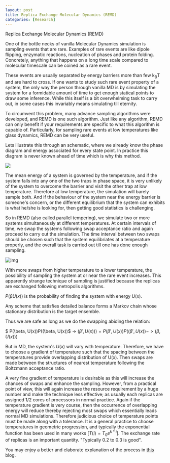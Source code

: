 ```yaml
---
layout: post
title: Replica Exchange Molecular Dynamics (REMD)
categories: [Research]
---
```


Replica Exchange Molecular Dynamics (REMD)



One of the bottle necks of vanilla Molecular Dynamics simulation is sampling events that are rare. Examples of rare events are like dipole flipping, enzymatic reactions, nucleation of phases and protein folding. Concretely, anything that happens on a long time scale compared to molecular timescale can be coined as a rare event. 

These events are usually separated by energy barriers more than few k<sub>B</sub>T and are hard to cross. If one wants to study such rare event property of a system, the only way the person through vanilla MD is by simulating the system for a formidable amount of time to get enough statical points to draw some inference. While this itself is a bit overwhelming task to carry out, in some cases this invariably means simulating till eternity. 

To circumvent this problem, many advance sampling algorithms were developed, and REMD is one such algorithm. Just like any algorithm, REMD can only benefit if your requirements are specific to what this algorithm is capable of. Particularly, for sampling rare events at low temperatures like glass dynamics, REMD can be very useful. 

Lets illustrate this through an schematic, where we already know the phase diagram and energy associated for every state point. In practice this diagram is never known ahead of time which is why this method. 

<img src="{{site.baseurl}}/assets/img/2021-07-25-Replica_Exchange_Molecular_Dynamics_img_1.png" />

The mean energy of a system is governed by the temperature, and if the system falls into any one of the two traps in phase space, it is very unlikely of the system to overcome the barrier and visit the other trap at low temperature.  Therefore at low temperature, the simulation will barely sample both. And if the behaviour of the system near the energy barrier is someone's concern, or the different equilibrium that the system can exhibits is what he/she is looking for, then getting good statistics is challenging. 

So in REMD (also called parallel tempering), we simulate two or more systems simultaneously at different temperatures. At certain intervals of time, we swap the systems following swap acceptance ratio and again proceed to carry out the simulation. The time interval between two swaps should be chosen such that the system equilibriates at a temperature properly, and the overall task is carried out till one has done enough sampling. 

![img](https://www.mdpi.com/biomolecules/biomolecules-11-01416/article_deploy/html/images/biomolecules-11-01416-g002-550.jpg)

With more swaps from higher temperature to a lower temperature, the possibility of sampling the system at or near the rare event increases. This apparently strange technique of sampling is justified because the replicas are exchanged following metropolis algorithms.  

$P(\beta U(x))$ is the probability of finding the system with energy $U(x)$. 

Any scheme that satisfies detailed balance forms a Markov chain whose stationary distribution is the target ensemble. 

Thus we are safe as long as we do the swapping abiding the relation:

$ P(\beta, U(x))P((\beta, U(x))$ -> $(\beta', U(x))) = P(\beta', U(x))P((\beta', U(x)) ->  (\beta, U(x)))$

But in MD, the system's $U(x)$ will vary with temperature. Therefore, we have to choose a gradient of temperature such that the spacing between the temperatures provide overlapping distribution of U(x). Then swaps are made between the structures of nearest temperature following the Boltzmann acceptance ratio. 

A very fine gradient of temperature is desirable as this will increase the chances of swaps and enhance the sampling. However, from a practical point of view, this will again increase the resource requirement by a huge number and make the technique less effective; as usually each replicas are assigned 1/2 cores of processors in normal practice.  Again if the temperature gradient is very course, then the occurrence of overlapping energy will reduce thereby rejecting most swaps which essentially leads normal MD simulations. Therefore judicious choice of temperature points must be made along with a tolerance. It is a general practice to choose temperatures in geometric progression, and typically the exponential function has been used in many works [$T(i)=T_{0}e^{k*i}$]. The exchange rate of replicas is an important quantity. "Typically 0.2 to 0.3 is good". 

You may enjoy a better and elaborate explanation of the process in [<u>this</u>](https://gpantel.github.io/computational-method/MSST/) blog.  

